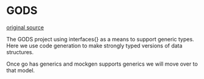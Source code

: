 # GODS

[original source](https://github.com/emirpasic/gods)  

The GODS project using interfaces{} as a means to support generic types.  Here we use code generation to make strongly typed versions of data structures.  

Once go has generics and mockgen supports generics we will move over to that model.  

